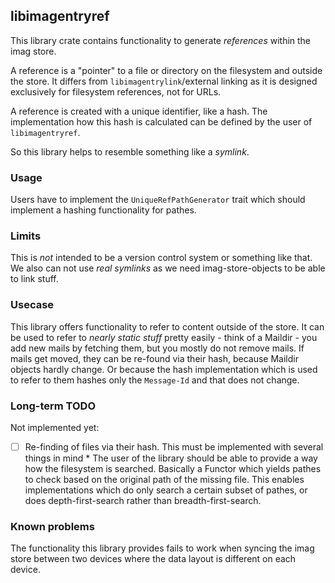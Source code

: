 ## libimagentryref

This library crate contains functionality to generate _references_ within the
imag store.

A reference is a "pointer" to a file or directory on the filesystem and outside
the store.
It differs from `libimagentrylink`/external linking as
it is designed exclusively for filesystem references, not for URLs.

A reference is created with a unique identifier, like a hash. The implementation
how this hash is calculated can be defined by the user of `libimagentryref`.

So this library helps to resemble something like a _symlink_.

### Usage

Users have to implement the `UniqueRefPathGenerator` trait which should
implement a hashing functionality for pathes.

### Limits

This is _not_ intended to be a version control system or something like that.
We also can not use _real symlinks_ as we need imag-store-objects to be able to
link stuff.

### Usecase

This library offers functionality to refer to content outside of the store.
It can be used to refer to _nearly static stuff_ pretty easily - think of a
Maildir - you add new mails by fetching them, but you mostly do not remove
mails.
If mails get moved, they can be re-found via their hash, because Maildir objects
hardly change. Or because the hash implementation which is used to refer to them
hashes only the `Message-Id` and that does not change.

### Long-term TODO

Not implemented yet:

- [ ] Re-finding of files via their hash.
      This must be implemented with several things in mind
      * The user of the library should be able to provide a way how the
        filesystem is searched. Basically a Functor which yields pathes to
        check based on the original path of the missing file.
        This enables implementations which do only search a certain subset
        of pathes, or does depth-first-search rather than
        breadth-first-search.

### Known problems

The functionality this library provides fails to work when syncing the imag
store between two devices where the data layout is different on each device.

